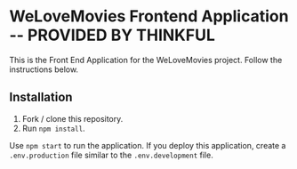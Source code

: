 # WeLoveMovies Frontend Application -- PROVIDED BY THINKFUL

This is the Front End Application for the WeLoveMovies project. Follow the instructions below.

## Installation

1. Fork / clone this repository.
1. Run `npm install`.

Use `npm start` to run the application. If you deploy this application, create a `.env.production` file similar to the `.env.development` file.
